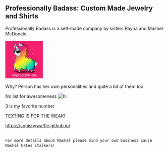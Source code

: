 ## Professionally Badass: Custom Made Jewelry and Shirts

Professionally Badass is a self-made company by sisters Rayna and Mashel McDonald.


<img src="download.jpeg" alt="hi" class="inline"/>

Why?
Person has her own personalities and quite a bit of them too.

No list for awesomeness
<img src="download(1).jpeg" alt="hi" class="inline"/>



3 is my favorite number

TEXTING IS FOR THE WEAK!

https://squishywaffle.github.io/
```

For more details about Mashel please mind your own business cause Mashel hates stalkers!



